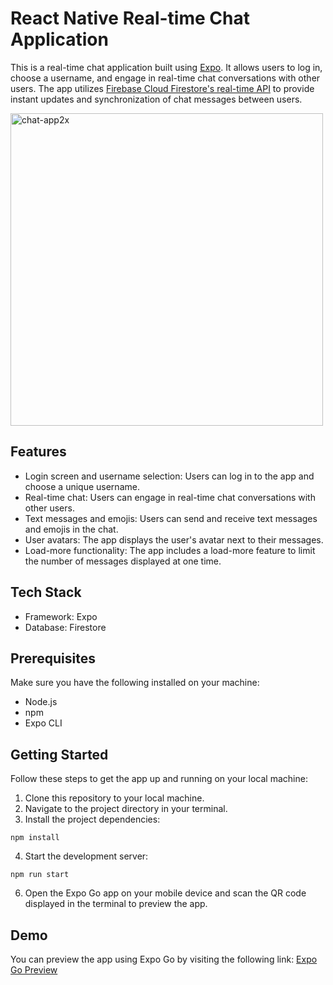 # React Native Real-time Chat Application

This is a real-time chat application built using [Expo](https://expo.dev/). It allows users to log in, choose a username, and engage in real-time chat conversations with other users. The app utilizes [Firebase Cloud Firestore's real-time API](https://firebase.google.com/docs/firestore/query-data/listen) to provide instant updates and synchronization of chat messages between users.

<img width="500" alt="chat-app2x" src="https://github.com/jonatanramhoj/chat-app/assets/3789167/a00f7c52-b019-4699-a813-db423be24c2b">

## Features

- Login screen and username selection: Users can log in to the app and choose a unique username.
- Real-time chat: Users can engage in real-time chat conversations with other users.
- Text messages and emojis: Users can send and receive text messages and emojis in the chat.
- User avatars: The app displays the user's avatar next to their messages.
- Load-more functionality: The app includes a load-more feature to limit the number of messages displayed at one time.

## Tech Stack

- Framework: Expo
- Database: Firestore

## Prerequisites

Make sure you have the following installed on your machine:

- Node.js
- npm
- Expo CLI

## Getting Started

Follow these steps to get the app up and running on your local machine:

1. Clone this repository to your local machine.
2. Navigate to the project directory in your terminal.
3. Install the project dependencies:

```
npm install
```

4. Start the development server:

```
npm run start
```

6. Open the Expo Go app on your mobile device and scan the QR code displayed in the terminal to preview the app.

## Demo

You can preview the app using Expo Go by visiting the following link:
[Expo Go Preview](https://expo.dev/accounts/jonatanramhoj/projects/chat-app/updates)
